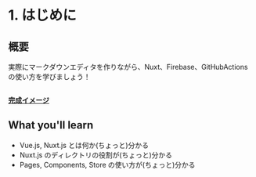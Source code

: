 # 1. はじめに

## 概要

実際にマークダウンエディタを作りながら、Nuxt、Firebase、GitHubActions の使い方を学びましょう！

<img :src="$withBase('/handson.png')">

[**完成イメージ**](https://markingcloud.github.io/handson-markdowne-editor_part1-nuxt/public/)

## What you'll learn

- Vue.js, Nuxt.js とは何か(ちょっと)分かる
- Nuxt.js のディレクトリの役割が(ちょっと)分かる
- Pages, Components, Store の使い方が(ちょっと)分かる
